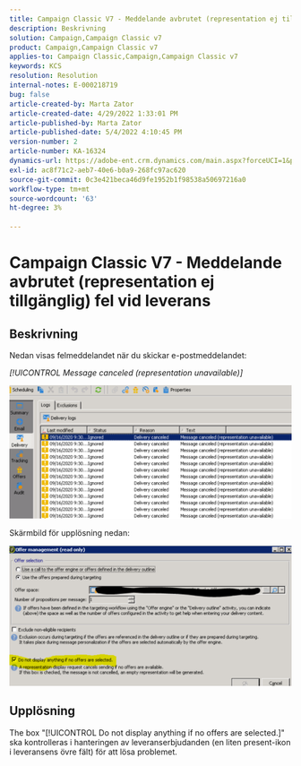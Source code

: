 ```yaml
---
title: Campaign Classic V7 - Meddelande avbrutet (representation ej tillgänglig) fel vid leverans
description: Beskrivning
solution: Campaign,Campaign Classic v7
product: Campaign,Campaign Classic v7
applies-to: Campaign Classic,Campaign,Campaign Classic v7
keywords: KCS
resolution: Resolution
internal-notes: E-000218719
bug: false
article-created-by: Marta Zator
article-created-date: 4/29/2022 1:33:01 PM
article-published-by: Marta Zator
article-published-date: 5/4/2022 4:10:45 PM
version-number: 2
article-number: KA-16324
dynamics-url: https://adobe-ent.crm.dynamics.com/main.aspx?forceUCI=1&pagetype=entityrecord&etn=knowledgearticle&id=deaa59df-c0c7-ec11-a7b6-0022480a1d64
exl-id: ac8f71c2-aeb7-40e6-b0a9-268fc97ac620
source-git-commit: 0c3e421beca46d9fe1952b1f98538a50697216a0
workflow-type: tm+mt
source-wordcount: '63'
ht-degree: 3%

---
```


# Campaign Classic V7 - Meddelande avbrutet (representation ej tillgänglig) fel vid leverans

## Beskrivning


Nedan visas felmeddelandet när du skickar e-postmeddelandet:

*[!UICONTROL Message canceled (representation unavailable)]*

![](assets/___dfaa59df-c0c7-ec11-a7b6-0022480a1d64___.png)


Skärmbild för upplösning nedan: 


![](assets/___e1aa59df-c0c7-ec11-a7b6-0022480a1d64___.png)


## Upplösning


The box &quot;[!UICONTROL Do not display anything if no offers are selected.]&quot; ska kontrolleras i hanteringen av leveranserbjudanden (en liten present-ikon i leveransens övre fält) för att lösa problemet.
